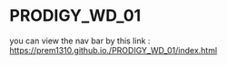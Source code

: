 # PRODIGY_WD_01
you can view the nav bar by this link : https://prem1310.github.io./PRODIGY_WD_01/index.html
